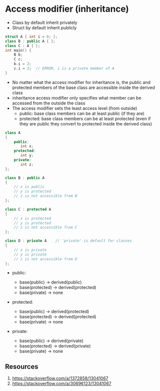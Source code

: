 # Access modifier (inheritance)

- Class by default inherit privately
- Struct by default inherit publicly

```cpp
struct A { int i = 0; };
class B : public A { };
class C : A { };
int main() {
    B b;
    C c;
    b.i = 2;
    c.i = 3;  // ERROR, i is a private member of A
}
```

- No matter what the access modifier for inheritance is, the public and
  protected members of the base class are accessible inside the derived class
- inheritance access modifier only specifies what member can be accessed from
the outside the class
- The access modifier sets the least access level (from outside)
  - public: base class members can be at least public (if they are)
  - protected: base class members can be at least protected (even if they are
  public they convert to protected inside the derived class)

```cpp
class A
{
    public:
       int x;
    protected:
       int y;
    private:
       int z;
};

class B : public A
{
    // x is public
    // y is protected
    // z is not accessible from B
};

class C : protected A
{
    // x is protected
    // y is protected
    // z is not accessible from C
};

class D : private A    // 'private' is default for classes
{
    // x is private
    // y is private
    // z is not accessible from D
};
```

- public:
  - base(public) -> derived(public)
  - base(protected) -> derived(protected)
  - base(private) -> none

- protected:
  - base(public) -> derived(protected)
  - base(protected) -> derived(protected)
  - base(private) -> none

- private:
  - base(public) -> derived(private)
  - base(protected) -> derived(private)
  - base(private) -> none

## Resources

1. https://stackoverflow.com/a/1372858/13041067
1. https://stackoverflow.com/a/30696123/13041067
